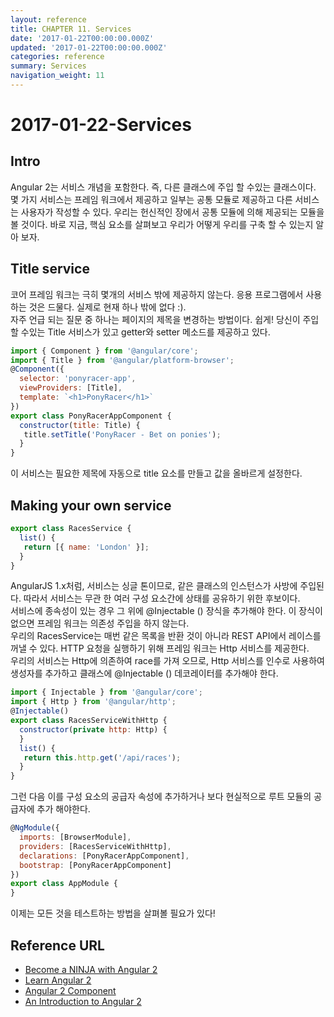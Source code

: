 ```yaml
---
layout: reference
title: CHAPTER 11. Services
date: '2017-01-22T00:00:00.000Z'
updated: '2017-01-22T00:00:00.000Z'
categories: reference
summary: Services
navigation_weight: 11
---
```


# 2017-01-22-Services

## Intro

Angular 2는 서비스 개념을 포함한다. 즉, 다른 클래스에 주입 할 수있는 클래스이다. 몇 가지 서비스는 프레임 워크에서 제공하고 일부는 공통 모듈로 제공하고 다른 서비스는 사용자가 작성할 수 있다. 우리는 헌신적인 장에서 공통 모듈에 의해 제공되는 모듈을 볼 것이다. 바로 지금, 핵심 요소를 살펴보고 우리가 어떻게 우리를 구축 할 수 있는지 알아 보자.

## Title service

코어 프레임 워크는 극히 몇개의 서비스 밖에 제공하지 않는다. 응용 프로그램에서 사용하는 것은 드물다. 실제로 현재 하나 밖에 없다 :\).  
 자주 언급 되는 질문 중 하나는 페이지의 제목을 변경하는 방법이다. 쉽게! 당신이 주입 할 수있는 Title 서비스가 있고 getter와 setter 메소드를 제공하고 있다.

```javascript
import { Component } from '@angular/core';
import { Title } from '@angular/platform-browser';
@Component({
  selector: 'ponyracer-app',
  viewProviders: [Title],
  template: `<h1>PonyRacer</h1>`
})
export class PonyRacerAppComponent {
  constructor(title: Title) {
   title.setTitle('PonyRacer - Bet on ponies');
  }
}
```

이 서비스는 필요한 제목에 자동으로 title 요소를 만들고 값을 올바르게 설정한다.

## Making your own service

```javascript
export class RacesService {
  list() {
   return [{ name: 'London' }];
  }
}
```

AngularJS 1.x처럼, 서비스는 싱글 톤이므로, 같은 클래스의 인스턴스가 사방에 주입된다. 따라서 서비스는 무관 한 여러 구성 요소간에 상태를 공유하기 위한 후보이다.  
 서비스에 종속성이 있는 경우 그 위에 @Injectable \(\) 장식을 추가해야 한다. 이 장식이 없으면 프레임 워크는 의존성 주입을 하지 않는다.  
 우리의 RacesService는 매번 같은 목록을 반환 것이 아니라 REST API에서 레이스를 꺼낼 수 있다. HTTP 요청을 실행하기 위해 프레임 워크는 Http 서비스를 제공한다.  
 우리의 서비스는 Http에 의존하여 race를 가져 오므로, Http 서비스를 인수로 사용하여 생성자를 추가하고 클래스에 @Injectable \(\) 데코레이터를 추가해야 한다.   


```javascript
import { Injectable } from '@angular/core';
import { Http } from '@angular/http';
@Injectable()
export class RacesServiceWithHttp {
  constructor(private http: Http) {
  }
  list() {
   return this.http.get('/api/races');
  }
}
```

그런 다음 이를 구성 요소의 공급자 속성에 추가하거나 보다 현실적으로 루트 모듈의 공급자에 추가 해야한다.

```javascript
@NgModule({
  imports: [BrowserModule],
  providers: [RacesServiceWithHttp],
  declarations: [PonyRacerAppComponent],
  bootstrap: [PonyRacerAppComponent]
})
export class AppModule {
}
```

이제는 모든 것을 테스트하는 방법을 살펴볼 필요가 있다!

## Reference URL

* [Become a NINJA with Angular 2](https://books.ninja-squad.com/public/samples/Become_a_ninja_with_Angular2_sample.pdf)
* [Learn Angular 2](http://learnangular2.com/)
* [Angular 2 Component](https://www.tutorialspoint.com/angular2/)
* [An Introduction to Angular 2](http://angular-tips.com/blog/2015/05/an-introduction-to-angular-2/)

